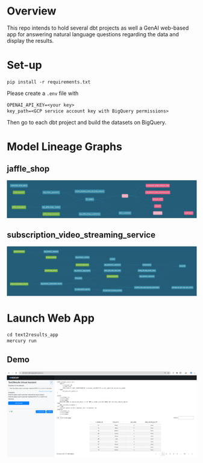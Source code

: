 # Overview
This repo intends to hold several dbt projects as well a GenAI web-based app for answering natural language questions regarding the data and display the results.

# Set-up
```
pip install -r requirements.txt
```
Please create a `.env` file with 
```
OPENAI_API_KEY=<your key>
key_path=<GCP service account key with BigQuery permissions>
```

Then go to each dbt project and build the datasets on BigQuery.

# Model Lineage Graphs

## jaffle_shop
![Lineage](screenshots/model_lineage_1.jpg)
## subscription_video_streaming_service
![Lineage](screenshots/model_lineage_2.jpg)

# Launch Web App
```
cd text2results_app
mercury run
```
## Demo
![Screenshot](text2results/screenshots/1.png)